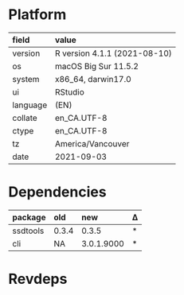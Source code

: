 # Platform

|field    |value                        |
|:--------|:----------------------------|
|version  |R version 4.1.1 (2021-08-10) |
|os       |macOS Big Sur 11.5.2         |
|system   |x86_64, darwin17.0           |
|ui       |RStudio                      |
|language |(EN)                         |
|collate  |en_CA.UTF-8                  |
|ctype    |en_CA.UTF-8                  |
|tz       |America/Vancouver            |
|date     |2021-09-03                   |

# Dependencies

|package  |old   |new        |Δ  |
|:--------|:-----|:----------|:--|
|ssdtools |0.3.4 |0.3.5      |*  |
|cli      |NA    |3.0.1.9000 |*  |

# Revdeps

